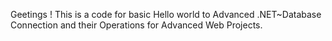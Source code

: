 Geetings !
This is a code for basic Hello world to Advanced .NET~Database Connection and their Operations for Advanced Web Projects.

